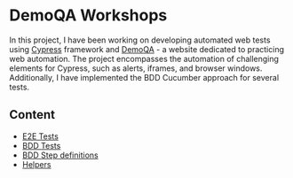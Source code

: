 # DemoQA Workshops

In this project, I have been working on developing automated web tests using [Cypress](https://www.cypress.io/) framework and [DemoQA](https://demoqa.com/) - a website dedicated to practicing web automation. The project encompasses the automation of challenging elements for Cypress, such as alerts, iframes, and browser windows. Additionally, I have implemented the BDD Cucumber approach for several tests.

## Content
* [E2E Tests](https://github.com/jakubrylko/demoqa-workshops/tree/main/cypress/e2e/tests)
* [BDD Tests](https://github.com/jakubrylko/demoqa-workshops/tree/main/cypress/e2e/features)
* [BDD Step definitions](https://github.com/jakubrylko/demoqa-workshops/tree/main/cypress/support/step-definitions)
* [Helpers](https://github.com/jakubrylko/demoqa-workshops/tree/main/cypress/support)
